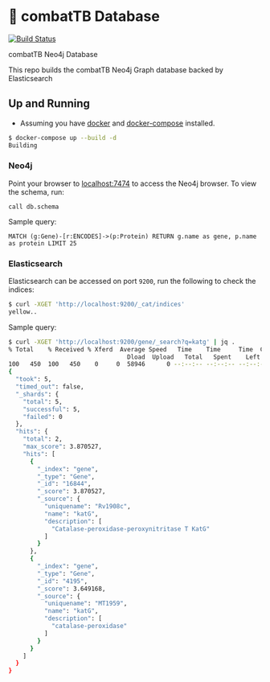 # :whale: combatTB Database

[![Build Status](https://travis-ci.org/COMBAT-TB/neo4j_db.svg?branch=master)](https://travis-ci.org/COMBAT-TB/neo4j_db)

combatTB Neo4j Database

This repo builds the combatTB Neo4j Graph database backed by Elasticsearch

## Up and Running

* Assuming you have [docker](https://www.docker.com/) and [docker-compose](https://docs.docker.com/compose/overview/) installed.

```sh
$ docker-compose up --build -d
Building
```

### Neo4j

Point your browser to [localhost:7474](http://0.0.0.0:7474) to access the Neo4j browser.
To view the schema, run:

```
call db.schema
```

Sample query:

```
MATCH (g:Gene)-[r:ENCODES]->(p:Protein) RETURN g.name as gene, p.name as protein LIMIT 25
```

### Elasticsearch

Elasticsearch can be accessed on port `9200`, run the following to check the indices:

```sh
$ curl -XGET 'http://localhost:9200/_cat/indices'
yellow..
```

Sample query:

```sh
$ curl -XGET 'http://localhost:9200/gene/_search?q=katg' | jq .
% Total    % Received % Xferd  Average Speed   Time    Time     Time  Current
                                 Dload  Upload   Total   Spent    Left  Speed
100   450  100   450    0     0  58946      0 --:--:-- --:--:-- --:--:-- 64285
{
  "took": 5,
  "timed_out": false,
  "_shards": {
    "total": 5,
    "successful": 5,
    "failed": 0
  },
  "hits": {
    "total": 2,
    "max_score": 3.870527,
    "hits": [
      {
        "_index": "gene",
        "_type": "Gene",
        "_id": "16844",
        "_score": 3.870527,
        "_source": {
          "uniquename": "Rv1908c",
          "name": "katG",
          "description": [
            "Catalase-peroxidase-peroxynitritase T KatG"
          ]
        }
      },
      {
        "_index": "gene",
        "_type": "Gene",
        "_id": "4195",
        "_score": 3.649168,
        "_source": {
          "uniquename": "MT1959",
          "name": "katG",
          "description": [
            "catalase-peroxidase"
          ]
        }
      }
    ]
  }
}
```

